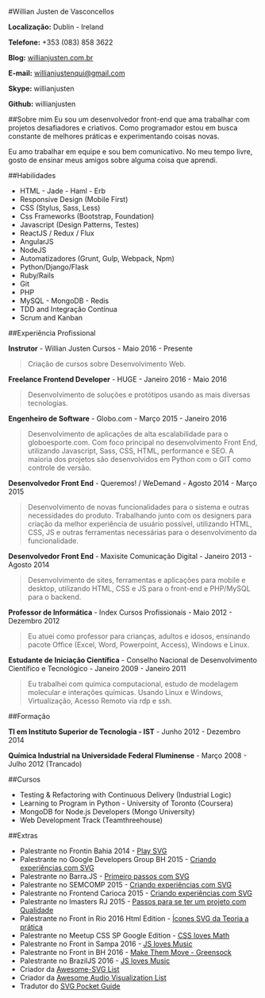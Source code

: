 #Willian Justen de Vasconcellos

**Localização:** Dublin - Ireland

**Telefone:** +353 (083) 858 3622

**Blog:** [willianjusten.com.br](http://willianjusten.com.br)

**E-mail:** willianjustenqui@gmail.com

**Skype:** willianjusten

**Github:** willianjusten

##Sobre mim
Eu sou um desenvolvedor front-end que ama trabalhar com projetos desafiadores e criativos. Como programador estou em busca constante de melhores práticas e experimentando coisas novas.

Eu amo trabalhar em equipe e sou bem comunicativo. No meu tempo livre, gosto de ensinar meus amigos sobre alguma coisa que aprendi.

##Habilidades

* HTML - Jade - Haml - Erb
* Responsive Design (Mobile First)
* CSS (Stylus, Sass, Less)
* Css Frameworks (Bootstrap, Foundation)
* Javascript (Design Patterns, Testes)
* ReactJS / Redux / Flux
* AngularJS
* NodeJS
* Automatizadores (Grunt, Gulp, Webpack, Npm)
* Python/Django/Flask
* Ruby/Rails
* Git
* PHP
* MySQL - MongoDB - Redis
* TDD and Integração Contínua
* Scrum and Kanban

##Experiência Profissional

**Instrutor** - Willian Justen Cursos - Maio 2016 - Presente

> Criação de cursos sobre Desenvolvimento Web.

**Freelance Frontend Developer** - HUGE - Janeiro 2016 - Maio 2016

> Desenvolvimento de soluções e protótipos usando as mais diversas tecnologias.

**Engenheiro de Software** - Globo.com - Março 2015 - Janeiro 2016

> Desenvolvimento de aplicações de alta escalabilidade para o globoesporte.com. Com foco principal no desenvolvimento Front End, utilizando Javascript, Sass, CSS, HTML, performance e SEO. A maioria dos projetos são desenvolvidos em Python com o GIT como controle de versão.

**Desenvolvedor Front End** - Queremos! / WeDemand - Agosto 2014 - Março 2015

> Desenvolvimento de novas funcionalidades para o sistema e outras necessidades do produto. Trabalhando junto com os designers para criação da melhor experiência de usuário possível, utilizando HTML, CSS, JS e outras ferramentas necessárias para o desenvolvimento da funcionalidade.

**Desenvolvedor Front End** - Maxisite Comunicação Digital - Janeiro 2013 - Agosto 2014

> Desenvolvimento de sites, ferramentas e aplicações para mobile e desktop, utilizando HTML, CSS e JS para o front-end e PHP/MySQL para o backend.

**Professor de Informática** - Index Cursos Profissionais - Maio 2012 - Dezembro 2012

> Eu atuei como professor para crianças, adultos e idosos, ensinando pacote Office (Excel, Word, Powerpoint, Access), Windows e Linux.

**Estudante de Iniciação Científica** - Conselho Nacional de Desenvolvimento Científico e Tecnológico - Janeiro 2009 - Janeiro 2011

> Eu trabalhei com química computacional, estudo de modelagem molecular e interações químicas. Usando Linux e Windows, Virtualização, Acesso Remoto via rdp e ssh.


##Formação

**TI em Instituto Superior de Tecnologia - IST** - Junho 2012 - Dezembro 2014

**Química Industrial na Universidade Federal Fluminense** - Março 2008 - Julho 2012 (Trancado)


##Cursos

* Testing & Refactoring with Continuous Delivery (Industrial Logic)
* Learning to Program in Python - University of Toronto (Coursera)
* MongoDB for Node.js Developers (Mongo University)
* Web Development Track (Teamthreehouse)


##Extras

* Palestrante no Frontin Bahia 2014 - [Play SVG](http://bit.ly/frontin-bahia-2014)
* Palestrante no Google Developers Group BH 2015 - [Criando experiências com SVG](http://willianjusten.com.br/gdg-bh-2015)
* Palestrante no Barra.JS - [Primeiro passos com SVG](http://willianjusten.com.br/gdg-bh-2015)
* Palestrante no SEMCOMP 2015 - [Criando experiências com SVG](http://willianjusten.com.br/semcomp-2015/)
* Palestrante no Frontend Carioca 2015 - [Criando experiências com SVG](http://willianjusten.com.br/frontend-carioca-2015/)
* Palestrante no Imasters RJ 2015 - [Passos para se ter um projeto com Qualidade](http://willianjusten.com.br/imasters-2015/)
* Palestrante no Front in Rio 2016 Html Edition - [Ícones SVG da Teoria a prática](https://speakerdeck.com/willianjusten/icones-svg-da-teoria-a-pratica)
* Palestrante no Meetup CSS SP Google Edition - [CSS loves Math](https://willianjusten.com.br/meetup-css-sp/#/)
* Palestrante no Front in Sampa 2016 - [JS loves Music](https://willianjusten.com.br/frontinsampa-16/)
* Palestrante no Front in BH 2016 - [Make Them Move - Greensock](https://willianjusten.com.br/front-in-bh-16/#/)
* Palestrante no BrazilJS 2016 - [JS loves Music](http://willianjusten.com.br/braziljs-16)
* Criador da [Awesome-SVG List](https://github.com/willianjusten/awesome-svg)
* Criador da [Awesome Audio Visualization List](https://github.com/willianjusten/awesome-audio-visualization)
* Tradutor do [SVG Pocket Guide](https://github.com/jonitrythall/svgpocketguide)

